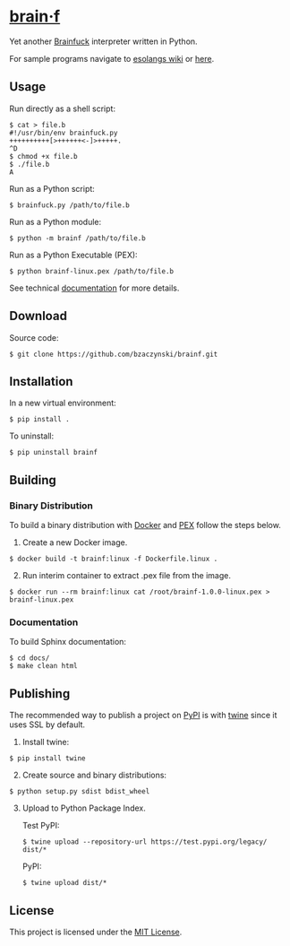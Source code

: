 # [brain&middot;f](https://github.com/bzaczynski/brainf)

Yet another [Brainfuck](https://en.wikipedia.org/wiki/Brainfuck) interpreter written in Python.

For sample programs navigate to [esolangs wiki](https://esolangs.org/wiki/Brainfuck) or [here](http://www.hevanet.com/cristofd/brainfuck/).

## Usage

Run directly as a shell script:
```shell
$ cat > file.b
#!/usr/bin/env brainfuck.py
++++++++++[>++++++<-]>+++++.
^D
$ chmod +x file.b
$ ./file.b
A
```

Run as a Python script:
```shell
$ brainfuck.py /path/to/file.b
```

Run as a Python module:
```shell
$ python -m brainf /path/to/file.b
```

Run as a Python Executable (PEX):
```shell
$ python brainf-linux.pex /path/to/file.b
```

See technical [documentation](http://brainf.readthedocs.io/en/latest/) for more details.

## Download

Source code:

```shell
$ git clone https://github.com/bzaczynski/brainf.git
```

## Installation

In a new virtual environment:

```shell
$ pip install .
```

To uninstall:

```shell
$ pip uninstall brainf
```

## Building

### Binary Distribution

To build a binary distribution with [Docker](https://www.docker.com/) and [PEX](https://pypi.org/project/pex/) follow the steps below.

1. Create a new Docker image.
```shell
$ docker build -t brainf:linux -f Dockerfile.linux .
```

2. Run interim container to extract .pex file from the image.
```shell
$ docker run --rm brainf:linux cat /root/brainf-1.0.0-linux.pex > brainf-linux.pex
```

### Documentation

To build Sphinx documentation:

```shell
$ cd docs/
$ make clean html
```

## Publishing

The recommended way to publish a project on [PyPI](https://pypi.org/) is with [twine](https://github.com/pypa/twine) since it uses SSL by default.

1. Install twine:
```shell
$ pip install twine
```

2. Create source and binary distributions:
```shell
$ python setup.py sdist bdist_wheel
```

3. Upload to Python Package Index.

    Test PyPI:
    ```shell
    $ twine upload --repository-url https://test.pypi.org/legacy/ dist/*
    ```
    PyPI:
    ```shell
    $ twine upload dist/*
    ```

## License

This project is licensed under the [MIT License](https://raw.githubusercontent.com/bzaczynski/brainf/master/LICENSE).
